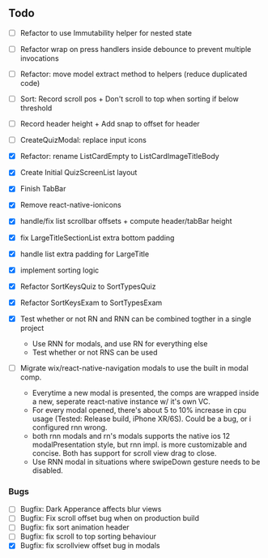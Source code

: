 ## Todo


- [ ] Refactor to use Immutability helper for nested state
- [ ] Refactor wrap on press handlers inside debounce to prevent multiple invocations
- [ ] Refactor: move model extract method to helpers (reduce duplicated code)
- [ ] Sort: Record scroll pos + Don't scroll to top when sorting if below threshold
- [ ] Record header height + Add snap to offset for header
- [ ] CreateQuizModal: replace input icons
- [x] Refactor: rename ListCardEmpty to ListCardImageTitleBody
- [x] Create Initial QuizScreenList layout
- [x] Finish TabBar
- [x] Remove react-native-ionicons
- [x] handle/fix list scrollbar offsets + compute header/tabBar height
- [x] fix LargeTitleSectionList extra bottom padding
- [x] handle list extra padding for LargeTitle
- [x] implement sorting logic
- [x] Refactor SortKeysQuiz to SortTypesQuiz
- [x] Refactor SortKeysExam to SortTypesExam


- [x] Test whether or not RN and RNN can be combined togther in a single project
  * Use RNN for modals, and use RN for everything else
  * Test whether or not RNS can be used

- [ ] Migrate wix/react-native-navigation modals to use the built in modal comp.
  * Everytime a new modal is presented, the comps are wrapped inside a new, seperate react-native instance w/ it's own VC.
  * For every modal opened, there's about 5 to 10% increase in cpu usage (Tested: Release build, iPhone XR/6S). Could be a bug, or i configured rnn wrong.
  * both rnn modals and rn's modals supports the native ios 12 modalPresentation style, but rnn impl. is more customizable and concise. Both has support for scroll view drag to close.
  * Use RNN modal in situations where swipeDown gesture needs to be disabled.

### Bugs
- [ ] Bugfix: Dark Apperance affects blur views
- [ ] Bugfix: Fix scroll offset bug when on production build
- [ ] Bugfix: fix sort animation header
- [ ] Bugfix: fix scroll to top sorting behaviour
- [x] Bugfix: fix scrollview offset bug in modals
